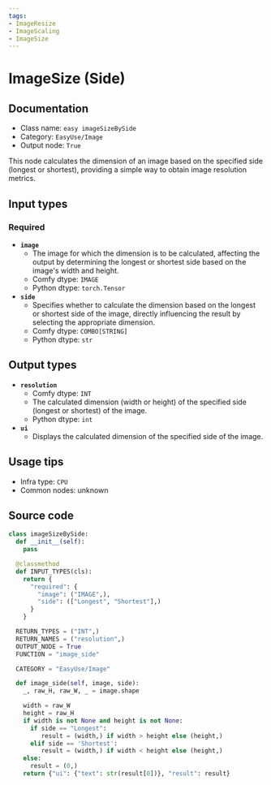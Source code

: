 ```yaml
---
tags:
- ImageResize
- ImageScaling
- ImageSize
---
```


# ImageSize (Side)
## Documentation
- Class name: `easy imageSizeBySide`
- Category: `EasyUse/Image`
- Output node: `True`

This node calculates the dimension of an image based on the specified side (longest or shortest), providing a simple way to obtain image resolution metrics.
## Input types
### Required
- **`image`**
    - The image for which the dimension is to be calculated, affecting the output by determining the longest or shortest side based on the image's width and height.
    - Comfy dtype: `IMAGE`
    - Python dtype: `torch.Tensor`
- **`side`**
    - Specifies whether to calculate the dimension based on the longest or shortest side of the image, directly influencing the result by selecting the appropriate dimension.
    - Comfy dtype: `COMBO[STRING]`
    - Python dtype: `str`
## Output types
- **`resolution`**
    - Comfy dtype: `INT`
    - The calculated dimension (width or height) of the specified side (longest or shortest) of the image.
    - Python dtype: `int`
- **`ui`**
    - Displays the calculated dimension of the specified side of the image.
## Usage tips
- Infra type: `CPU`
- Common nodes: unknown


## Source code
```python
class imageSizeBySide:
  def __init__(self):
    pass

  @classmethod
  def INPUT_TYPES(cls):
    return {
      "required": {
        "image": ("IMAGE",),
        "side": (["Longest", "Shortest"],)
      }
    }

  RETURN_TYPES = ("INT",)
  RETURN_NAMES = ("resolution",)
  OUTPUT_NODE = True
  FUNCTION = "image_side"

  CATEGORY = "EasyUse/Image"

  def image_side(self, image, side):
    _, raw_H, raw_W, _ = image.shape

    width = raw_W
    height = raw_H
    if width is not None and height is not None:
      if side == "Longest":
         result = (width,) if width > height else (height,)
      elif side == 'Shortest':
         result = (width,) if width < height else (height,)
    else:
      result = (0,)
    return {"ui": {"text": str(result[0])}, "result": result}

```
